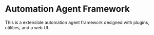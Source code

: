 # Automation Agent Framework

This is a extensible automation agent framework designed with plugins, utilities, and a web UI.